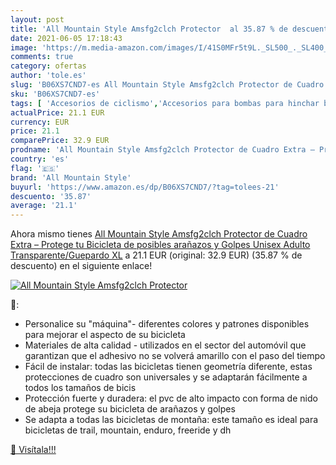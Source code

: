 ```yaml
---
layout: post
title: 'All Mountain Style Amsfg2clch Protector  al 35.87 % de descuento'
date: 2021-06-05 17:18:43
image: 'https://m.media-amazon.com/images/I/41S0MFr5t9L._SL500_._SL400_.jpg'
comments: true
category: ofertas
author: 'tole.es'
slug: 'B06XS7CND7-es All Mountain Style Amsfg2clch Protector de Cuadro Extra –...'
sku: 'B06XS7CND7-es'
tags: [ 'Accesorios de ciclismo','Accesorios para bombas para hinchar bicicletas','Ciclismo','Deportes y aire libre','Fundas para bicicletas','Piezas y accesorios de iluminación para bicicletas','Ropa y equipo para deportes','all mountain style','bicicleta', ]
actualPrice: 21.1 EUR
currency: EUR
price: 21.1
comparePrice: 32.9 EUR
prodname: 'All Mountain Style Amsfg2clch Protector de Cuadro Extra – Protege tu Bicicleta de posibles arañazos y Golpes  Unisex Adulto  Transparente/Guepardo  XL'
country: 'es'
flag: '🇪🇸'
brand: 'All Mountain Style'
buyurl: 'https://www.amazon.es/dp/B06XS7CND7/?tag=tolees-21'
descuento: '35.87'
average: '21.1'
---
```


Ahora mismo tienes [All Mountain Style Amsfg2clch Protector de Cuadro Extra – Protege tu Bicicleta de posibles arañazos y Golpes  Unisex Adulto  Transparente/Guepardo  XL](https://www.amazon.es/dp/B06XS7CND7/?tag=tolees-21) a 21.1 EUR (original: 32.9 EUR) (35.87 %  de descuento) en el siguiente enlace!

[![All Mountain Style Amsfg2clch Protector ](https://m.media-amazon.com/images/I/41S0MFr5t9L._SL500_._SL400_.jpg)](https://www.amazon.es/dp/B06XS7CND7/?tag=tolees-21)

🔎:

- Personalice su "máquina"- diferentes colores y patrones disponibles para mejorar el aspecto de su bicicleta
- Materiales de alta calidad - utilizados en el sector del automóvil que garantizan que el adhesivo no se volverá amarillo con el paso del tiempo
- Fácil de instalar: todas las bicicletas tienen geometría diferente, estas protecciones de cuadro son universales y se adaptarán fácilmente a todos los tamaños de bicis
- Protección fuerte y duradera: el pvc de alto impacto con forma de nido de abeja protege su bicicleta de arañazos y golpes
- Se adapta a todas las bicicletas de montaña: este tamaño es ideal para bicicletas de trail, mountain, enduro, freeride y dh

[🛒 Visítala!!!](https://www.amazon.es/dp/B06XS7CND7/?tag=tolees-21)
